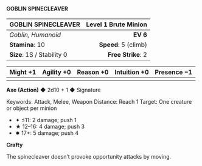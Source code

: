 #### GOBLIN SPINECLEAVER

| GOBLIN SPINECLEAVER        | **Level 1 Brute Minion** |
| :------------------------- | -----------------------: |
| *Goblin, Humanoid*         |                 **EV 6** |
| **Stamina**: 10            |     **Speed**: 5 (climb) |
| **Size**: 1S / Stability 0 |       **Free Strike**: 2 |

| **Might** +1 | **Agility** +0 | **Reason** +0 | **Intuition** +0 | **Presence** −1 |
| ------------ | -------------- | ------------- | ---------------- | --------------- |
|              |                |               |                  |                 |

**Axe (Action)** ◆ 2d10 + 1 ◆ Signature

Keywords: Attack, Melee, Weapon
Distance: Reach 1
Target: One creature or object per minion

- ✦ ≤11: 2 damage; push 1
- ★ 12–16: 4 damage; push 3
- ✸ 17+: 5 damage; push 4

**Crafty**

The spinecleaver doesn’t provoke opportunity attacks by moving.
